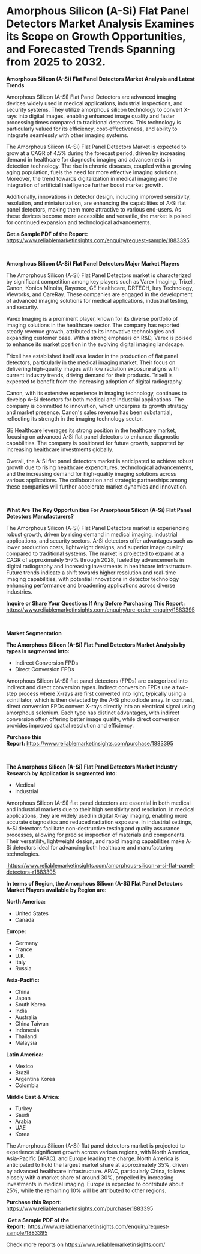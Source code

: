 <p><h1>Amorphous Silicon (A-Si) Flat Panel Detectors Market Analysis Examines its Scope on Growth Opportunities, and Forecasted Trends Spanning from 2025 to 2032.</h1></p><p><strong>Amorphous Silicon (A-Si) Flat Panel Detectors Market Analysis and Latest Trends</strong></p>
<p><p>Amorphous Silicon (A-Si) Flat Panel Detectors are advanced imaging devices widely used in medical applications, industrial inspections, and security systems. They utilize amorphous silicon technology to convert X-rays into digital images, enabling enhanced image quality and faster processing times compared to traditional detectors. This technology is particularly valued for its efficiency, cost-effectiveness, and ability to integrate seamlessly with other imaging systems.</p><p>The Amorphous Silicon (A-Si) Flat Panel Detectors Market is expected to grow at a CAGR of 4.5% during the forecast period, driven by increasing demand in healthcare for diagnostic imaging and advancements in detection technology. The rise in chronic diseases, coupled with a growing aging population, fuels the need for more effective imaging solutions. Moreover, the trend towards digitalization in medical imaging and the integration of artificial intelligence further boost market growth. </p><p>Additionally, innovations in detector design, including improved sensitivity, resolution, and miniaturization, are enhancing the capabilities of A-Si flat panel detectors, making them more attractive to various end-users. As these devices become more accessible and versatile, the market is poised for continued expansion and technological advancements.</p></p>
<p><strong>Get a Sample PDF of the Report:&nbsp;</strong> <a href="https://www.reliablemarketinsights.com/enquiry/request-sample/1883395?utm_campaign=2459&utm_medium=2&utm_source=Github&utm_content=ia&utm_term=01032025&utm_id=amorphous-silicon-a-si-flat-panel-detectors">https://www.reliablemarketinsights.com/enquiry/request-sample/1883395</a></p>
<p>&nbsp;</p>
<p><strong>Amorphous Silicon (A-Si) Flat Panel Detectors Major Market Players</strong></p>
<p><p>The Amorphous Silicon (A-Si) Flat Panel Detectors market is characterized by significant competition among key players such as Varex Imaging, Trixell, Canon, Konica Minolta, Rayence, GE Healthcare, DRTECH, Iray Technology, Vieworks, and CareRay. These companies are engaged in the development of advanced imaging solutions for medical applications, industrial testing, and security.</p><p>Varex Imaging is a prominent player, known for its diverse portfolio of imaging solutions in the healthcare sector. The company has reported steady revenue growth, attributed to its innovative technologies and expanding customer base. With a strong emphasis on R&D, Varex is poised to enhance its market position in the evolving digital imaging landscape.</p><p>Trixell has established itself as a leader in the production of flat panel detectors, particularly in the medical imaging market. Their focus on delivering high-quality images with low radiation exposure aligns with current industry trends, driving demand for their products. Trixell is expected to benefit from the increasing adoption of digital radiography.</p><p>Canon, with its extensive experience in imaging technology, continues to develop A-Si detectors for both medical and industrial applications. The company is committed to innovation, which underpins its growth strategy and market presence. Canon's sales revenue has been substantial, reflecting its strength in the imaging technology sector.</p><p>GE Healthcare leverages its strong position in the healthcare market, focusing on advanced A-Si flat panel detectors to enhance diagnostic capabilities. The company is positioned for future growth, supported by increasing healthcare investments globally.</p><p>Overall, the A-Si flat panel detectors market is anticipated to achieve robust growth due to rising healthcare expenditures, technological advancements, and the increasing demand for high-quality imaging solutions across various applications. The collaboration and strategic partnerships among these companies will further accelerate market dynamics and innovation.</p></p>
<p>&nbsp;</p>
<p><strong>What Are The Key Opportunities For Amorphous Silicon (A-Si) Flat Panel Detectors Manufacturers?</strong></p>
<p><p>The Amorphous Silicon (A-Si) Flat Panel Detectors market is experiencing robust growth, driven by rising demand in medical imaging, industrial applications, and security sectors. A-Si detectors offer advantages such as lower production costs, lightweight designs, and superior image quality compared to traditional systems. The market is projected to expand at a CAGR of approximately 5-7% through 2028, fueled by advancements in digital radiography and increasing investments in healthcare infrastructure. Future trends indicate a shift towards higher resolution and real-time imaging capabilities, with potential innovations in detector technology enhancing performance and broadening applications across diverse industries.</p></p>
<p><strong>Inquire or Share Your Questions If Any Before Purchasing This Report:</strong> <a href="https://www.reliablemarketinsights.com/enquiry/pre-order-enquiry/1883395?utm_campaign=2459&utm_medium=2&utm_source=Github&utm_content=ia&utm_term=01032025&utm_id=amorphous-silicon-a-si-flat-panel-detectors">https://www.reliablemarketinsights.com/enquiry/pre-order-enquiry/1883395</a></p>
<p>&nbsp;</p>
<p><strong>Market Segmentation</strong></p>
<p><strong>The Amorphous Silicon (A-Si) Flat Panel Detectors Market Analysis by types is segmented into:</strong></p>
<p><ul><li>Indirect Conversion FPDs</li><li>Direct Conversion FPDs</li></ul></p>
<p><p>Amorphous Silicon (A-Si) flat panel detectors (FPDs) are categorized into indirect and direct conversion types. Indirect conversion FPDs use a two-step process where X-rays are first converted into light, typically using a scintillator, which is then detected by the A-Si photodiode array. In contrast, direct conversion FPDs convert X-rays directly into an electrical signal using amorphous selenium. Each type has distinct advantages, with indirect conversion often offering better image quality, while direct conversion provides improved spatial resolution and efficiency.</p></p>
<p><strong>Purchase this Report:&nbsp;</strong><a href="https://www.reliablemarketinsights.com/purchase/1883395?utm_campaign=2459&utm_medium=2&utm_source=Github&utm_content=ia&utm_term=01032025&utm_id=amorphous-silicon-a-si-flat-panel-detectors">https://www.reliablemarketinsights.com/purchase/1883395</a></p>
<p>&nbsp;</p>
<p><strong>The Amorphous Silicon (A-Si) Flat Panel Detectors Market Industry Research by Application is segmented into:</strong></p>
<p><ul><li>Medical</li><li>Industrial</li></ul></p>
<p><p>Amorphous Silicon (A-Si) flat panel detectors are essential in both medical and industrial markets due to their high sensitivity and resolution. In medical applications, they are widely used in digital X-ray imaging, enabling more accurate diagnostics and reduced radiation exposure. In industrial settings, A-Si detectors facilitate non-destructive testing and quality assurance processes, allowing for precise inspection of materials and components. Their versatility, lightweight design, and rapid imaging capabilities make A-Si detectors ideal for advancing both healthcare and manufacturing technologies.</p></p>
<p><a href="https://www.reliablemarketinsights.com/amorphous-silicon-a-si-flat-panel-detectors-r1883395?utm_campaign=2459&utm_medium=2&utm_source=Github&utm_content=ia&utm_term=01032025&utm_id=amorphous-silicon-a-si-flat-panel-detectors">&nbsp;https://www.reliablemarketinsights.com/amorphous-silicon-a-si-flat-panel-detectors-r1883395</a></p>
<p><strong>In terms of Region, the Amorphous Silicon (A-Si) Flat Panel Detectors Market Players available by Region are:</strong></p>
<p>
    <p> <strong> North America: </strong>
        <ul>
            <li>United States</li>
            <li>Canada</li>
        </ul>
        </p> 
    <p> <strong> Europe: </strong>
        <ul>
            <li>Germany</li>
            <li>France</li>
            <li>U.K.</li>
            <li>Italy</li>
            <li>Russia</li>
        </ul>
        </p> 
    <p> <strong> Asia-Pacific: </strong>
        <ul>
            <li>China</li>
            <li>Japan</li>
            <li>South Korea</li>
            <li>India</li>
            <li>Australia</li>
            <li>China Taiwan</li>
            <li>Indonesia</li>
            <li>Thailand</li>
            <li>Malaysia</li>
        </ul>
        </p> 
    <p> <strong> Latin America: </strong>
        <ul>
            <li>Mexico</li>
            <li>Brazil</li>
            <li>Argentina Korea</li>
            <li>Colombia</li>
        </ul>
        </p> 
    <p> <strong> Middle East & Africa: </strong>
        <ul>
            <li>Turkey</li>
            <li>Saudi</li>
            <li>Arabia</li>
            <li>UAE</li>
            <li>Korea</li>
        </ul>
    </p>
    </p>
<p><p>The Amorphous Silicon (A-Si) flat panel detectors market is projected to experience significant growth across various regions, with North America, Asia-Pacific (APAC), and Europe leading the charge. North America is anticipated to hold the largest market share at approximately 35%, driven by advanced healthcare infrastructure. APAC, particularly China, follows closely with a market share of around 30%, propelled by increasing investments in medical imaging. Europe is expected to contribute about 25%, while the remaining 10% will be attributed to other regions.</p></p>
<p><strong>Purchase this Report: </strong><a href="https://www.reliablemarketinsights.com/purchase/1883395?utm_campaign=2459&utm_medium=2&utm_source=Github&utm_content=ia&utm_term=01032025&utm_id=amorphous-silicon-a-si-flat-panel-detectors">https://www.reliablemarketinsights.com/purchase/1883395</a></p>
<p>&nbsp;<strong>Get a Sample PDF of the Report:&nbsp;&nbsp;</strong><a href="https://www.reliablemarketinsights.com/enquiry/request-sample/1883395?utm_campaign=2459&utm_medium=2&utm_source=Github&utm_content=ia&utm_term=01032025&utm_id=amorphous-silicon-a-si-flat-panel-detectors">https://www.reliablemarketinsights.com/enquiry/request-sample/1883395</a></p>
<p><strong></strong></p>
<p>Check more reports on <a href="https://www.reliablemarketinsights.com/?utm_campaign=2459&utm_medium=2&utm_source=Github&utm_content=ia&utm_term=01032025&utm_id=amorphous-silicon-a-si-flat-panel-detectors">https://www.reliablemarketinsights.com/</a></p>
